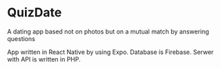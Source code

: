 # QuizDate
A dating app based not on photos but on a mutual match by answering questions

App written in React Native by using Expo. Database is Firebase. Serwer with API is written in PHP.
